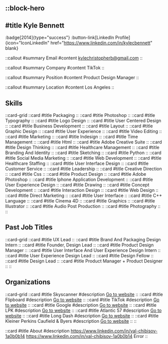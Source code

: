::block-hero
---
#title
Kyle Bennett
---

:badge[2014]{type="success"}
:button-link[LinkedIn Profile]{icon="IconLinkedIn" href="https://www.linkedin.com/in/kylecbennett" blank}

::callout
#summary
Email
#content
kylechristopherb@gmail.com
::

::callout
#summary
Company
#content
TikTok
::

::callout
#summary
Position
#content
Product Design Manager
::

::callout
#summary
Location
#content
Los Angeles
::

## Skills
::card-grid
::card
#title
Packaging
::
::card
#title
Photoshop
::
::card
#title
Typography
::
::card
#title
Logo Design
::
::card
#title
User Centered Design
::
::card
#title
Business Development
::
::card
#title
Layout
::
::card
#title
Graphic Design
::
::card
#title
User Experience
::
::card
#title
Video Editing
::
::card
#title
Marketing
::
::card
#title
Indesign
::
::card
#title
Time Management
::
::card
#title
Html
::
::card
#title
Adobe Creative Suite
::
::card
#title
Design Thinking
::
::card
#title
Healthcare Management
::
::card
#title
Branding And Identity
::
::card
#title
Sketching
::
::card
#title
Python
::
::card
#title
Social Media Marketing
::
::card
#title
Web Development
::
::card
#title
Healthcare Staffing
::
::card
#title
User Interface Design
::
::card
#title
Customer Service
::
::card
#title
Leadership
::
::card
#title
Creative Direction
::
::card
#title
Css
::
::card
#title
Product Design
::
::card
#title
Adobe Photoshop
::
::card
#title
Iphone Application Development
::
::card
#title
User Experience Design
::
::card
#title
Drawing
::
::card
#title
Concept Development
::
::card
#title
Interaction Design
::
::card
#title
Web Design
::
::card
#title
Direct Marketing
::
::card
#title
User Interface
::
::card
#title
C++ Language
::
::card
#title
Cinema 4D
::
::card
#title
Graphics
::
::card
#title
Illustrator
::
::card
#title
Audio Post Production
::
::card
#title
Photography
::
::

## Past Job Titles
::card-grid
::card
#title
UX Lead
::
::card
#title
Brand And Packaging Design Intern
::
::card
#title
Founder, Design Lead
::
::card
#title
Product Design Manager
::
::card
#title
User Interface And User Experience Design Intern
::
::card
#title
User Experience Design Lead
::
::card
#title
Design Fellow
::
::card
#title
Design Lead
::
::card
#title
Product Manager + Product Designer
::
::

## Organizations
::card-grid
::card
#title
Skyscanner
#description
[Go to website](skyscanner.net)
::
::card
#title
Flipboard
#description
[Go to website](flipboard.com)
::
::card
#title
TikTok
#description
[Go to website](tiktok.com)
::
::card
#title
Google
#description
[Go to website](google.com)
::
::card
#title
LPK
#description
[Go to website](lpk.com)
::
::card
#title
Atlantic 57
#description
[Go to website](atlantic57.com)
::
::card
#title
Long Dash
#description
[Go to website](longdash.co)
::
::card
#title
Kleiner Perkins Caufield & Byers
#description
[Go to website](kpcb.com)
::
::

::card
#title
About
#description
https://www.linkedin.com/in/val-chibisov-1a0b0b14 https://www.linkedin.com/in/val-chibisov-1a0b0b14 Error
::
